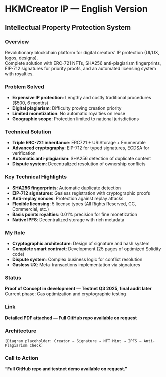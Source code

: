 # HKMCreator IP — English Version

## Intellectual Property Protection System

### Overview

Revolutionary blockchain platform for digital creators' IP protection (UI/UX, logos, designs).  
Complete solution with ERC-721 NFTs, SHA256 anti-plagiarism fingerprints, EIP-712 signatures for priority proofs, and an automated licensing system with royalties.

### Problem Solved

- **Expensive IP protection**: Lengthy and costly traditional procedures ($500, 6 months)
- **Digital plagiarism**: Difficulty proving creation priority
- **Limited monetization**: No automatic royalties on reuse
- **Geographic scope**: Protection limited to national jurisdictions

### Technical Solution

- **Triple ERC-721 inheritance**: ERC721 + URIStorage + Enumerable
- **Advanced cryptography**: EIP-712 for typed signatures, ECDSA for verification
- **Automatic anti-plagiarism**: SHA256 detection of duplicate content
- **Dispute system**: Decentralized resolution of ownership conflicts

### Key Technical Highlights

- **SHA256 fingerprints**: Automatic duplicate detection
- **EIP-712 signatures**: Gasless registration with cryptographic proofs
- **Anti-replay nonces**: Protection against replay attacks
- **Flexible licensing**: 5 license types (All Rights Reserved, CC, Commercial, etc.)
- **Basis points royalties**: 0.01% precision for fine monetization
- **Native IPFS**: Decentralized storage with rich metadata

### My Role

- **Cryptographic architecture**: Design of signature and hash system
- **Complete smart contract**: Development (25 pages of optimized Solidity code)
- **Dispute system**: Complex business logic for conflict resolution
- **Gasless UX**: Meta-transactions implementation via signatures

### Status

**Proof of Concept in development — Testnet Q3 2025, final audit later**  
Current phase: Gas optimization and cryptographic testing

### Link

**Detailed PDF attached — Full GitHub repo available on request**

### Architecture

`[Diagram placeholder: Creator → Signature → NFT Mint → IPFS → Anti-Plagiarism Check]`

### Call to Action

**“Full GitHub repo and testnet demo available on request.”**
